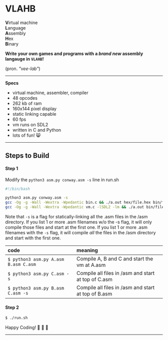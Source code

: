 # VLAHB

**V**irtual machine<br>
**L**anguage<br>
**A**ssembly<br>
**H**ex<br>
**B**inary<br>

**Write your own games and programs with a _brand new_ assembly langauge in `VLAHB`!**

(pron. _"vee-lab"_)

---

__Specs__

- virtual machine, assembler, compiler
- 48 opcodes
- 262 kb of ram
- 160x144 pixel display
- static linking capable
- 60 fps
- vm runs on SDL2
- written in C and Python
- lots of fun! :smile_cat:

---

## Steps to Build

#### Step 1

Modify the `python3 asm.py conway.asm -s` line in run.sh

```bash
#!/bin/bash

python3 asm.py conway.asm -s
gcc -Og -g -Wall -Wextra -Wpedantic bin.c && ./a.out hex/file.hex bin/file.bin
gcc -Og -g -Wall -Wextra -Wpedantic vm.c -lSDL2 -lm && ./a.out bin/file.bin

```

Note that `-s` is a flag for statically-linking all the .asm files in the /asm directory. If you list 1 or more .asm filenames w/o the -s flag, it will only compile those files and start at the first one. If you list 1 or more .asm filenames with the `-s` flag, it will compile _all_ the files in the /asm directory and start with the first one.

| code | meaning |
|:-------|:------|
| `$ python3 asm.py A.asm B.asm C.asm` | Compile A, B and C and start the vm at A.asm |
| `$ python3 asm.py C.asm -s` | Compile all files in /asm and start at top of C.asm |
| `$ python3 asm.py B.asm C.asm -s` | Compile all files in /asm and start at top of B.asm |

#### Step 2

```bash
$ ./run.sh
```

Happy Coding! :tada: :tada: :tada:

---


<!-- For a more educational walkthrough of **VLAHB** checkout the [blog post](http://adamkulidjian.com/vlahb-blog/) -->
